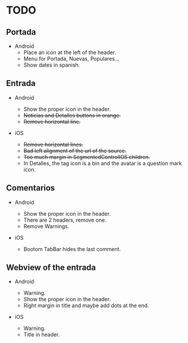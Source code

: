 # TODO

## Portada

* Android
  * Place an icon at the left of the header.
  * Menu for Portada, Nuevas, Populares...
  * Show dates in spanish.

## Entrada

* Android
  * Show the proper icon in the header.
  * ~~Noticias and Detalles buttons in orange.~~
  * ~~Remove horizontal line.~~

* iOS
  * ~~Remove horizontal lines.~~
  * ~~Bad left alignment of the url of the source.~~
  * ~~Too much margin in SegmentedControlIOS children.~~
  * In Detalles, the tag icon is a bin and the avatar is a question mark icon.

## Comentarios

* Android
  * Show the proper icon in the header.
  * There are 2 headers, remove one.
  * Remove Warnings.

* iOS
  * Bootom TabBar hides the last comment.

## Webview of the entrada

* Android
  * Warning.
  * Show the proper icon in the header.
  * Right margin in title and maybe add dots at the end.

* iOS
  * Warning.
  * Title in header.
